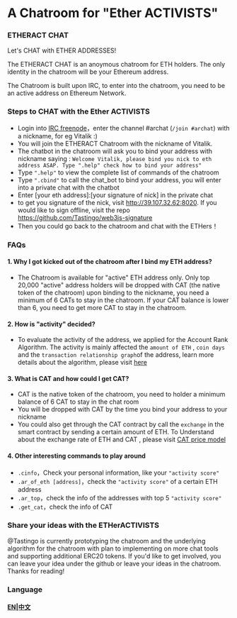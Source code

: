 # A Chatroom for "Ether ACTIVISTS" 

### ETHERACT CHAT
Let's CHAT with ETHER ADDRESSES!

The ETHERACT CHAT is an anoymous chatroom for ETH holders. The only identity in the chatroom will be your Ethereum address. 

The Chatroom is built upon IRC, to enter into the chatroom, you need to be an active address on Ethereum Network. 

### Steps to CHAT with the Ether ACTIVISTS
* Login into [IRC freenode](https://webchat.freenode.net/)，enter the channel #archat (`/join #archat`) with a nickname, for eg Vitalik :)
* You will join the ETHERACT Chatroom with the nickname of Vitalik. 
* The chatbot in the chatroom will ask you to bind your address with nickname saying : `Welcome Vitalik, please bind you nick to eth address ASAP. Type ".help" check how to bind your address"`
* Type `".help"` to view the complete list of commands of the chatroom
* Type `".cbind"` to call the chat_bot to bind your address, you will enter into a private chat with the chatbot
* Enter [your eth address]:[your signature of nick] in the private chat 
* to get you signature of the nick, visit http://39.107.32.62:8020. If you would like to sign offline, visit the repo  https://github.com/Tastingo/web3js-signature
* Then you could go back to the chatroom and chat with the ETHers！ 

### FAQs
#### 1. Why I got kicked out of the chatroom after I bind my ETH address?
* The Chatroom is available for "active" ETH address only. Only top 20,000 "active" address holders will be dropped with CAT (the native token of the chatroom) upon binding to the nickname, you need a minimum of 6 CATs to stay in the chatroom. If your CAT balance is lower than 6, you need to get more CAT to stay in the chatroom. 

#### 2. How is "activity" decided?
* To evaluate the activity of the address, we applied for the Account Rank Algorithm. The activity is mainly affected the `amount of ETH` ,  `coin days` and the `transaction relationship graph`of the address, learn more details about the algorithm, please visit [here](https://github.com/Tastingo/archat-tutorial/blob/master/ar-en.pdf)

#### 3. What is CAT and how could I get CAT?
* CAT is the native token of the chatroom, you need to holder a minimum balance of 6 CAT to stay in the chat room
* You will be dropped with CAT by the time you bind your address to your nickname
* You could also get through the CAT contract by call the `exchange` in the smart contract by sending a certain amount of ETH. To Understand about the exchange rate of ETH and CAT , please visit [CAT price model](https://github.com/Tastingo/archat-tutorial/blob/master/cat-en.pdf)

#### 4. Other interesting commands to play around
 *  `.cinfo`，Check your personal information, like your `"activity score"`
 *  `.ar_of_eth [address]`，check the `"activity score"` of a certain ETH address
 *  `.ar_top`，check the info of the addresses with top 5 `"activity score"`
 *  `.get_cat`，check the info of CAT 
    

### Share your ideas with the ETHerACTIVISTS

@Tastingo is currently prototyping the chatroom and the underlying algorithm for the chatroom with plan to implementing on more chat tools and supporting additional ERC20 tokens. If you'd like to get involved, you can leave your idea under the github or leave your ideas in the chatroom. Thanks for reading!



### Language
#### [EN](README.md)|[中文](README.zh.md)

